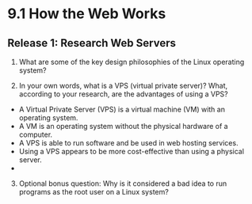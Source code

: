 # 9.1 How the Web Works

## Release 1: Research Web Servers

1. What are some of the key design philosophies of the Linux operating system?

2. In your own words, what is a VPS (virtual private server)? What, according to your research, are the advantages of using a VPS?
* A Virtual Private Server (VPS) is a virtual machine (VM) with an operating system.
* A VM is an operating system without the physical hardware of a computer.
* A VPS is able to run software and be used in web hosting services.
* Using a VPS appears to be more cost-effective than using a physical server.
*

3. Optional bonus question: Why is it considered a bad idea to run programs as the root user on a Linux system?